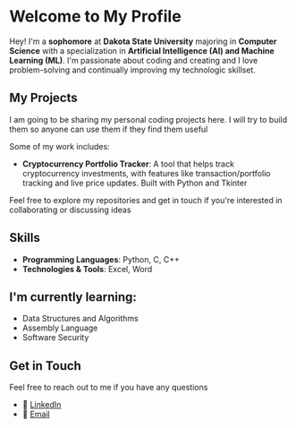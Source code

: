 # Welcome to My Profile

Hey! I'm a **sophomore** at **Dakota State University** majoring in **Computer Science** with a specialization in **Artificial Intelligence (AI) and Machine Learning (ML)**. I'm passionate about coding and creating and I love problem-solving and continually improving my technologic skillset.

## My Projects

I am going to be sharing my personal coding projects here. I will try to build them so anyone can use them if they find them useful

Some of my work includes:

- **Cryptocurrency Portfolio Tracker**: A tool that helps track cryptocurrency investments, with features like transaction/portfolio tracking and live price updates. Built with Python and Tkinter

Feel free to explore my repositories and get in touch if you're interested in collaborating or discussing ideas

## Skills

- **Programming Languages**: Python, C, C++
- **Technologies & Tools**: Excel, Word

## I'm currently learning:

- Data Structures and Algorithms
- Assembly Language
- Software Security

## Get in Touch

Feel free to reach out to me if you have any questions

- 💼 [LinkedIn](https://www.linkedin.com/in/gabelee12/)
- 📧 [Email](mailto:gabelee0412@gmail.com)
